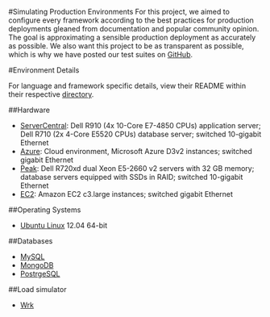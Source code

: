 #Simulating Production Environments
For this project, we aimed to configure every framework according to the best practices for production deployments gleaned from documentation and popular community opinion. The goal is approximating a sensible production deployment as accurately as possible. We also want this project to be as transparent as possible, which is why we have posted our test suites on [GitHub](https://github.com/TechEmpower/FrameworkBenchmarks/).

#Environment Details

For language and framework specific details, view their README within their respective [directory](https://github.com/TechEmpower/FrameworkBenchmarks/tree/master/frameworks).

##Hardware
* [ServerCentral](https://www.servercentral.com/): Dell R910 (4x 10-Core E7-4850 CPUs) application server; Dell R710 (2x 4-Core E5520 CPUs) database server; switched 10-gigabit Ethernet
* [Azure](https://azure.microsoft.com): Cloud environment, Microsoft Azure D3v2 instances; switched gigabit Ethernet
* [Peak](http://www.peakhosting.com/): Dell R720xd dual Xeon E5-2660 v2 servers with 32 GB memory; database servers equipped with SSDs in RAID; switched 10-gigabit Ethernet
* [EC2](https://aws.amazon.com/ec2/): Amazon EC2 c3.large instances; switched gigabit Ethernet

##Operating Systems
* [Ubuntu Linux](http://www.ubuntu.com/desktop) 12.04 64-bit

##Databases
* [MySQL](http://dev.mysql.com/)
* [MongoDB](http://www.mongodb.org/)
* [PostrgeSQL](http://www.postgresql.org/)

##Load simulator
* [Wrk](https://github.com/wg/wrk)
